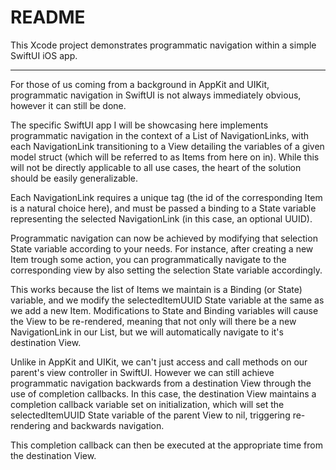 #  README

This Xcode project demonstrates programmatic navigation within a simple SwiftUI iOS app.

---

For those of us coming from a background in AppKit and UIKit, programmatic navigation in SwiftUI is not always immediately obvious, however it can still be done.

The specific SwiftUI app I will be showcasing here implements programmatic navigation in the context of a List of NavigationLinks, with each NavigationLink transitioning to a View detailing the variables of a given model struct (which will be referred to as Items from here on in). While this will not be directly applicable to all use cases, the heart of the solution should be easily generalizable.

Each NavigationLink requires a unique tag (the id of the corresponding Item is a natural choice here), and must be passed a binding to a State variable representing the selected NavigationLink (in this case, an optional UUID).

Programmatic navigation can now be achieved by modifying that selection State variable according to your needs. For instance, after creating a new Item trough some action, you can programmatically navigate to the corresponding view by also setting the selection State variable accordingly.

This works because the list of Items we maintain is a Binding (or State) variable, and we modify the selectedItemUUID State variable at the same as we add a new Item. Modifications to State and Binding variables will cause the View to be re-rendered, meaning that not only will there be a new NavigationLink in our List, but we will automatically navigate to it's destination View.

Unlike in AppKit and UIKit, we can't just access and call methods on our parent's view controller in SwiftUI. However we can still achieve programmatic navigation backwards from a destination View through the use of completion callbacks. In this case, the destination View maintains a completion callback variable set on initialization, which will set the selectedItemUUID State variable of the parent View to nil, triggering re-rendering and backwards navigation.

This completion callback can then be executed at the appropriate time from the destination View.
